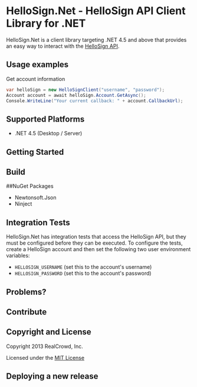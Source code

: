 # HelloSign.Net - HelloSign API Client Library for .NET

HelloSign.Net is a client library targeting .NET 4.5 and above that provides an easy
way to interact with the [HelloSign API](http://www.hellosign.com/api/gettingStarted).

## Usage examples

Get account information

```c#
var helloSign = new HelloSignClient("username", "password");
Account account = await helloSign.Account.GetAsync(); 
Console.WriteLine("Your current callback: " + account.CallbackUrl);
```

## Supported Platforms

* .NET 4.5 (Desktop / Server)

## Getting Started


## Build


##NuGet Packages
  
* Newtonsoft.Json
* Ninject

## Integration Tests

HelloSign.Net has integration tests that access the HelloSign API, but they must be configured before they can be executed. 
To configure the tests, create a HelloSign account and then set the following two user environment variables:

- `HELLOSIGN_USERNAME` (set this to the account's username)
- `HELLOSIGN_PASSWORD` (set this to the account's password)

## Problems?


## Contribute


## Copyright and License

Copyright 2013 RealCrowd, Inc.

Licensed under the [MIT License](https://github.com/realcrowd/hellosign.net/blob/master/LICENSE)

## Deploying a new release

